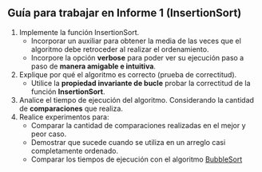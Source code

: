 ## Guía para trabajar en Informe 1 (InsertionSort)

1. Implemente la función InsertionSort.
    * Incorporar un auxiliar para obtener la media de las veces que el algoritmo debe retroceder al realizar el ordenamiento.  
    * Incorpore la opción **verbose** para poder ver su ejecución paso a paso de **manera amigable e intuitiva**.
2. Explique por qué el algoritmo es correcto (prueba de correctitud).  
    * Utilice la **propiedad invariante de bucle** probar la correctitud de la función **InsertionSort**.
3. Analice el tiempo de ejecución del algoritmo. Considerando la cantidad de **comparaciones** que realiza.
4. Realice experimentos para:  
    * Comparar la cantidad de comparaciones realizadas en el mejor y peor caso.
    * Demostrar que sucede cuando se utiliza en un arreglo casi completamente ordenado.
    * Comparar los tiempos de ejecución con el algoritmo [BubbleSort](https://github.com/rilianx/ADA/blob/main/Gu%C3%ADas%20para%20Informes/Ejemplo-Informe-BubbleSort.ipynb)
